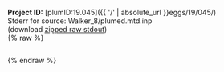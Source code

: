 **Project ID:** [plumID:19.045]({{ '/' | absolute_url }}eggs/19/045/)  
Stderr for source:  Walker_8/plumed.mtd.inp   
(download [zipped raw stdout](plumed.mtd.inp.plumed_master.stdout.txt.zip))  
{% raw %}
<pre>
</pre>
{% endraw %}
